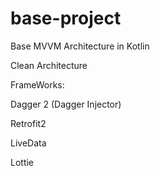 # base-project

Base MVVM Architecture in Kotlin

Clean Architecture

FrameWorks:

Dagger 2 (Dagger Injector)

Retrofit2

LiveData

Lottie
